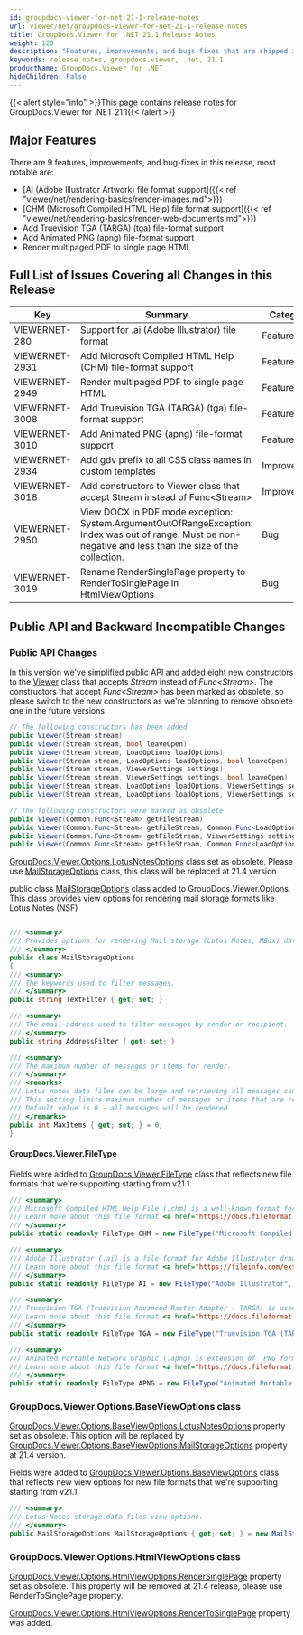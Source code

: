 ```yaml
---
id: groupdocs-viewer-for-net-21-1-release-notes
url: viewer/net/groupdocs-viewer-for-net-21-1-release-notes
title: GroupDocs.Viewer for .NET 21.1 Release Notes
weight: 120
description: "Features, improvements, and bugs-fixes that are shipped in GroupDocs.Viewer for .NET 21.1"
keywords: release notes, groupdocs.viewer, .net, 21.1
productName: GroupDocs.Viewer for .NET
hideChildren: False
---
```

{{< alert style="info" >}}This page contains release notes for GroupDocs.Viewer for .NET 21.1{{< /alert >}}

## Major Features  

There are 9 features, improvements, and bug-fixes in this release, most notable are:

* [AI (Adobe Illustrator Artwork) file format support]({{< ref "viewer/net/rendering-basics/render-images.md">}})
* [CHM (Microsoft Compiled HTML Help) file format support]({{< ref "viewer/net/rendering-basics/render-web-documents.md">}})
* Add Truevision TGA (TARGA) (tga) file-format support
* Add Animated PNG (apng) file-format support
* Render multipaged PDF to single page HTML

## Full List of Issues Covering all Changes in this Release

| Key | Summary | Category |
| --- | --- | --- |
|VIEWERNET-280|Support for .ai (Adobe Illustrator) file format|Feature|
|VIEWERNET-2931|Add Microsoft Compiled HTML Help  (CHM) file-format support|Feature|
|VIEWERNET-2949|Render multipaged PDF to single page HTML|Feature|
|VIEWERNET-3008|Add Truevision TGA (TARGA) (tga) file-format support|Feature|
|VIEWERNET-3010|Add Animated PNG (apng) file-format support|Feature|
|VIEWERNET-2934|Add gdv prefix to all CSS class names in custom templates|Improvement|
|VIEWERNET-3018|Add constructors to Viewer class that accept Stream instead of Func\<Stream\>|Improvement|
|VIEWERNET-2950|View DOCX in PDF mode exception: System.ArgumentOutOfRangeException: Index was out of range. Must be non-negative and less than the size of the collection.|Bug|
|VIEWERNET-3019|Rename RenderSinglePage property to RenderToSinglePage in HtmlViewOptions|Bug|

## Public API and Backward Incompatible Changes

### Public API Changes

In this version we've simplified public API and added eight new constructors to the [Viewer](<https://apireference.groupdocs.com/viewer/net/groupdocs.viewer/viewer>) class that accepts _Stream_ instead of _Func\<Stream\>_. The constructors that accept _Func\<Stream\>_ has been marked as obsolete, so please switch to the new constructors as we're planning to remove obsolete one in the future versions.

```csharp
// The following constructors has been added
public Viewer(Stream stream)
public Viewer(Stream stream, bool leaveOpen)
public Viewer(Stream stream, LoadOptions loadOptions)
public Viewer(Stream stream, LoadOptions loadOptions, bool leaveOpen)
public Viewer(Stream stream, ViewerSettings settings)
public Viewer(Stream stream, ViewerSettings settings, bool leaveOpen)
public Viewer(Stream stream, LoadOptions loadOptions, ViewerSettings settings)
public Viewer(Stream stream, LoadOptions loadOptions, ViewerSettings settings, bool leaveOpen)

// The following constructors were marked as obsolete
public Viewer(Common.Func<Stream> getFileStream)
public Viewer(Common.Func<Stream> getFileStream, Common.Func<LoadOptions> getLoadOptions)
public Viewer(Common.Func<Stream> getFileStream, ViewerSettings settings)
public Viewer(Common.Func<Stream> getFileStream, Common.Func<LoadOptions> getLoadOptions, ViewerSettings settings)
```

[GroupDocs.Viewer.Options.LotusNotesOptions](<https://apireference.groupdocs.com/viewer/net/groupdocs.viewer.options/lotusnotesoptions>) class set as obsolete.
Please use [MailStorageOptions](<https://apireference.groupdocs.com/viewer/net/groupdocs.viewer.options/mailstorageoptions>) class, this class will be replaced at 21.4 version

public class [MailStorageOptions](<https://apireference.groupdocs.com/viewer/net/groupdocs.viewer.options/mailstorageoptions>) class added to GroupDocs.Viewer.Options. This class provides view options for
rendering mail storage formats like Lotus Notes (NSF)

```csharp

/// <summary>
/// Provides options for rendering Mail storage (Lotus Notes, MBox) data files.
/// </summary>
public class MailStorageOptions
{
/// <summary>
/// The keywords used to filter messages.
/// </summary>
public string TextFilter { get; set; }

/// <summary>
/// The email-address used to filter messages by sender or recipient.
/// </summary>
public string AddressFilter { get; set; }

/// <summary>
/// The maximum number of messages or items for render.        
/// </summary>
/// <remarks>          
/// Lotus notes data files can be large and retrieving all messages can take significant time.
/// This setting limits maximum number of messages or items that are rendered.
/// Default value is 0 - all messages will be rendered
/// </remarks>
public int MaxItems { get; set; } = 0;
}    
```

#### GroupDocs.Viewer.FileType

Fields were added to [GroupDocs.Viewer.FileType](<https://apireference.groupdocs.com/viewer/net/groupdocs.viewer/filetype>) class that reflects new file formats that we're supporting starting from v21.1.

```csharp
/// <summary>
/// Microsoft Compiled HTML Help File (.chm) is a well-known format for HELP (documentation to some application) documents.
/// Learn more about this file format <a href="https://docs.fileformat.com/web/chm/">here</a>. 
/// </summary>
public static readonly FileType CHM = new FileType("Microsoft Compiled HTML Help File", ".chm");

/// <summary>
/// Adobe Illustrator (.ai) is a file format for Adobe Illustrator drawings.
/// Learn more about this file format <a href="https://fileinfo.com/extension/ai#adobe_illustrator_file">here</a>. 
/// </summary>
public static readonly FileType AI = new FileType("Adobe Illustrator", ".ai");

/// <summary>
/// Truevision TGA (Truevision Advanced Raster Adapter - TARGA) is used to store bitmap digital images developed by TRUEVISION.
/// Learn more about this file format <a href="https://docs.fileformat.com/image/tga">here</a>. 
/// </summary>
public static readonly FileType TGA = new FileType("Truevision TGA (TARGA)", ".tga");

/// <summary>
/// Animated Portable Network Graphic (.apng) is extension of  PNG format that supports animation.
/// Learn more about this file format <a href="https://docs.fileformat.com/image/apng">here</a>. 
/// </summary>
public static readonly FileType APNG = new FileType("Animated Portable Network Graphic", ".apng");
```

### GroupDocs.Viewer.Options.BaseViewOptions class

[GroupDocs.Viewer.Options.BaseViewOptions.LotusNotesOptions](<https://apireference.groupdocs.com/viewer/net/groupdocs.viewer.options/baseviewoptions/properties/lotusnotesoptions>) property set as obsolete.
This option will be replaced by [GroupDocs.Viewer.Options.BaseViewOptions.MailStorageOptions](<https://apireference.groupdocs.com/viewer/net/groupdocs.viewer.options/baseviewoptions/properties/mailstorageoptions>) property at 21.4 version.

Fields were added to [GroupDocs.Viewer.Options.BaseViewOptions](<https://apireference.groupdocs.com/viewer/net/groupdocs.viewer.options/baseviewoptions>) class that reflects new view options for new file formats that we're supporting starting from v21.1.

```csharp
/// <summary>
/// Lotus Notes storage data files view options.
/// </summary>
public MailStorageOptions MailStorageOptions { get; set; } = new MailStorageOptions();

```

### GroupDocs.Viewer.Options.HtmlViewOptions class

[GroupDocs.Viewer.Options.HtmlViewOptions.RenderSinglePage](<https://apireference.groupdocs.com/viewer/net/groupdocs.viewer.options/htmlviewoptions/properties/rendersinglepage>) property set as obsolete.
 This property will be removed at 21.4 release, please use RenderToSinglePage property.

[GroupDocs.Viewer.Options.HtmlViewOptions.RenderToSinglePage](<https://apireference.groupdocs.com/viewer/net/groupdocs.viewer.options/htmlviewoptions/properties/rendertosinglepage>) property was added.
